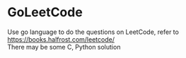 # GoLeetCode
Use go language to do the questions on LeetCode, refer to https://books.halfrost.com/leetcode/ <br>
There may be some C, Python solution
